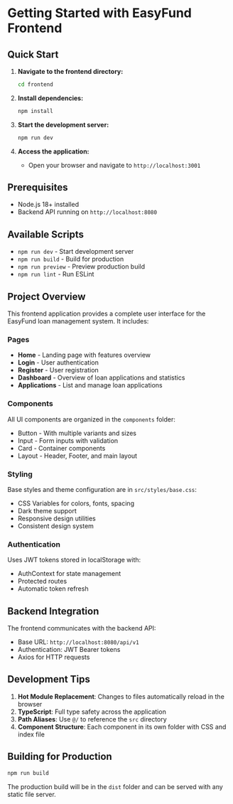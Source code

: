 # Getting Started with EasyFund Frontend

## Quick Start

1. **Navigate to the frontend directory:**
   ```bash
   cd frontend
   ```

2. **Install dependencies:**
   ```bash
   npm install
   ```

3. **Start the development server:**
   ```bash
   npm run dev
   ```

4. **Access the application:**
   - Open your browser and navigate to `http://localhost:3001`

## Prerequisites

- Node.js 18+ installed
- Backend API running on `http://localhost:8080`

## Available Scripts

- `npm run dev` - Start development server
- `npm run build` - Build for production
- `npm run preview` - Preview production build
- `npm run lint` - Run ESLint

## Project Overview

This frontend application provides a complete user interface for the EasyFund loan management system. It includes:

### Pages
- **Home** - Landing page with features overview
- **Login** - User authentication
- **Register** - User registration
- **Dashboard** - Overview of loan applications and statistics
- **Applications** - List and manage loan applications

### Components
All UI components are organized in the `components` folder:
- Button - With multiple variants and sizes
- Input - Form inputs with validation
- Card - Container components
- Layout - Header, Footer, and main layout

### Styling
Base styles and theme configuration are in `src/styles/base.css`:
- CSS Variables for colors, fonts, spacing
- Dark theme support
- Responsive design utilities
- Consistent design system

### Authentication
Uses JWT tokens stored in localStorage with:
- AuthContext for state management
- Protected routes
- Automatic token refresh

## Backend Integration

The frontend communicates with the backend API:
- Base URL: `http://localhost:8080/api/v1`
- Authentication: JWT Bearer tokens
- Axios for HTTP requests

## Development Tips

1. **Hot Module Replacement**: Changes to files automatically reload in the browser
2. **TypeScript**: Full type safety across the application
3. **Path Aliases**: Use `@/` to reference the `src` directory
4. **Component Structure**: Each component in its own folder with CSS and index file

## Building for Production

```bash
npm run build
```

The production build will be in the `dist` folder and can be served with any static file server.

